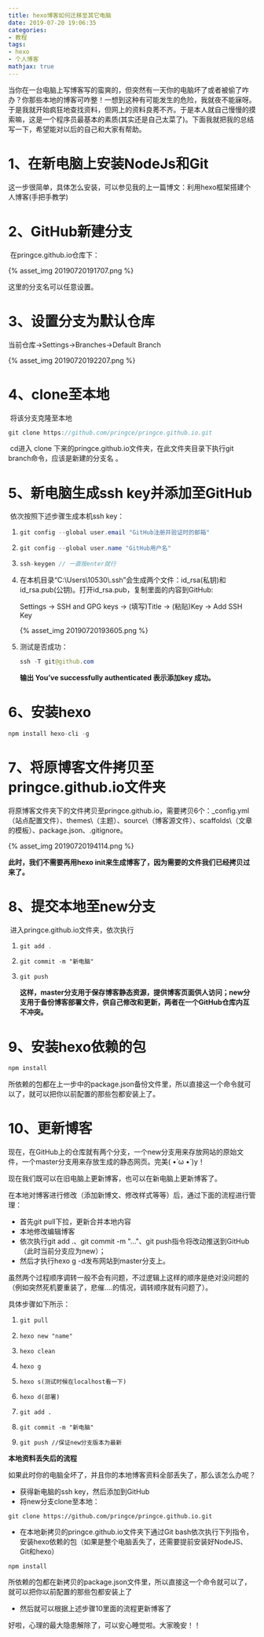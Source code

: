 ```yaml
---
title: hexo博客如何迁移至其它电脑
date: 2019-07-20 19:06:35
categories:
- 教程
tags:
- hexo
- 个人博客
mathjax: true
---
```


​		当你在一台电脑上写博客写的蛮爽的，但突然有一天你的电脑坏了或者被偷了咋办？你那些本地的博客可咋整！一想到这种有可能发生的危险，我就夜不能寐呀。于是我就开始疯狂地查找资料，但网上的资料良莠不齐。于是本人就自己慢慢的摸索嘛，这是一个程序员最基本的素质(其实还是自己太菜了)。下面我就把我的总结写一下，希望能对以后的自己和大家有帮助。

# 1、在新电脑上安装NodeJs和Git

​		这一步很简单，具体怎么安装，可以参见我的上一篇博文：利用hexo框架搭建个人博客(手把手教学)

# 2、GitHub新建分支

​		在pringce.github.io仓库下：

{% asset_img 20190720191707.png %}

这里的分支名可以任意设置。

# 3、设置分支为默认仓库

当前仓库->Settings->Branches->Default Branch

{% asset_img 20190720192207.png %}

# 4、clone至本地

​		将该分支克隆至本地

```c++
git clone https://github.com/pringce/pringce.github.io.git
```

​		cd进入 clone 下来的pringce.github.io文件夹，在此文件夹目录下执行git branch命令，应该是新建的分支名 。

# 5、新电脑生成ssh key并添加至GitHub

​	依次按照下述步骤生成本机ssh key：

1. ```java
   git config --global user.email "GitHub注册并验证时的邮箱"
   ```

2. ```java
   git config --global user.name "GitHub用户名"
   ```

3. ```java
   ssh-keygen // 一直按enter就行
   ```

4. 在本机目录“C:\Users\10530\\.ssh”会生成两个文件：id_rsa(私钥)和id_rsa.pub(公钥)。打开id_rsa.pub，复制里面的内容到GitHub:

   Settings -> SSH and GPG keys -> (填写)Title -> (粘贴)Key -> Add SSH Key

   {% asset_img 20190720193605.png %}

5. 测试是否成功：

   ```java
   ssh -T git@github.com
   ```

   **输出 You’ve successfully authenticated 表示添加key 成功。**

# 6、安装hexo

```java
npm install hexo-cli -g
```

# 7、将原博客文件拷贝至pringce.github.io文件夹

​		将原博客文件夹下的文件拷贝至pringce.github.io，需要拷贝6个：_config.yml（站点配置文件）、themes\（主题）、source\（博客源文件）、scaffolds\（文章的模板）、package.json、.gitignore。

{% asset_img 20190720194114.png %}

**此时，我们不需要再用hexo init来生成博客了，因为需要的文件我们已经拷贝过来了。**

# 8、提交本地至new分支

​		进入pringce.github.io文件夹，依次执行

1. ```java
   git add .
   ```

2. ```
   git commit -m "新电脑"
   ```

3. ```
   git push
   ```

   **这样，master分支用于保存博客静态资源，提供博客页面供人访问；new分支用于备份博客部署文件，供自己修改和更新，两者在一个GitHub仓库内互不冲突。**

# 9、安装hexo依赖的包

```java
npm install
```

​	所依赖的包都在上一步中的package.json备份文件里，所以直接这一个命令就可以了，就可以把你以前配置的那些包都安装上了。

# 10、更新博客

现在，在GitHub上的仓库就有两个分支，一个new分支用来存放网站的原始文件，一个master分支用来存放生成的静态网页。完美( •̀ ω •́ )y！

现在我们既可以在旧电脑上更新博客，也可以在新电脑上更新博客了。

在本地对博客进行修改（添加新博文、修改样式等等）后，通过下面的流程进行管理：

- 首先git pull下拉，更新合并本地内容
- 本地修改编辑博客
- 依次执行git add .、git commit -m "..."、git push指令将改动推送到GitHub（此时当前分支应为new）；
- 然后才执行hexo g -d发布网站到master分支上。

虽然两个过程顺序调转一般不会有问题，不过逻辑上这样的顺序是绝对没问题的（例如突然死机要重装了，悲催....的情况，调转顺序就有问题了）。



具体步骤如下所示：

1. ```java
   git pull
   ```

2. ```
   hexo new "name"
   ```

3. ```
   hexo clean
   ```

4. ```
   hexo g
   ```

5. ```
   hexo s(测试时候在localhost看一下)
   ```

6. ```
   hexo d(部署)
   ```

7. ```
   git add .
   ```

8. ```
   git commit -m "新电脑"
   ```

9. ```
   git push //保证new分支版本为最新
   ```

   



**本地资料丢失后的流程**

如果此时你的电脑全坏了，并且你的本地博客资料全部丢失了，那么该怎么办呢？

- 获得新电脑的ssh key，然后添加到GitHub
- 将new分支clone至本地：

```
git clone https://github.com/pringce/pringce.github.io.git

```

- 在本地新拷贝的pringce.github.io文件夹下通过Git bash依次执行下列指令，安装hexo依赖的包（如果是整个电脑丢失了，还需要提前安装好NodeJS、Git和hexo）

```
npm install
```

所依赖的包都在新拷贝的package.json文件里，所以直接这一个命令就可以了，就可以把你以前配置的那些包都安装上了

- 然后就可以根据上述步骤10里面的流程更新博客了



好啦，心理的最大隐患解除了，可以安心睡觉啦。大家晚安！！